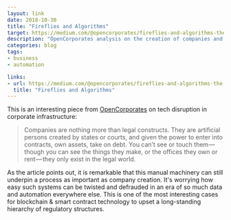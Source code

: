 ```yaml
---
layout: link
date: 2018-10-30
title: "Fireflies and Algorithms"
target: https://medium.com/@opencorporates/fireflies-and-algorithms-the-coming-explosion-of-companies-9d53cdb8738f
description: "OpenCorporates analysis on the creation of companies and how automation will impact corporate landscapes."
categories: blog
tags:
- business
- automation

links:
- url: https://medium.com/@opencorporates/fireflies-and-algorithms-the-coming-explosion-of-companies-9d53cdb8738f
  title: "Fireflies and Algorithms"
---
```


This is an interesting piece from [OpenCorporates](https://opencorporates.com/) on tech disruption in corporate infrastructure:

> Companies are nothing more than legal constructs. They are artificial persons created by states or courts, and given the power to enter into contracts, own assets, take on debt. You can’t see or touch them — though you can see the things they make, or the offices they own or rent — they only exist in the legal world.

As the article points out, it is remarkable that this manual machinery can still underpin a process as important as company creation. It's worrying how easy such systems can be twisted and defrauded in an era of so much data and automation everywhere else. This is one of the most interesting cases for blockchain & smart contract technology to upset a long-standing hierarchy of regulatory structures.